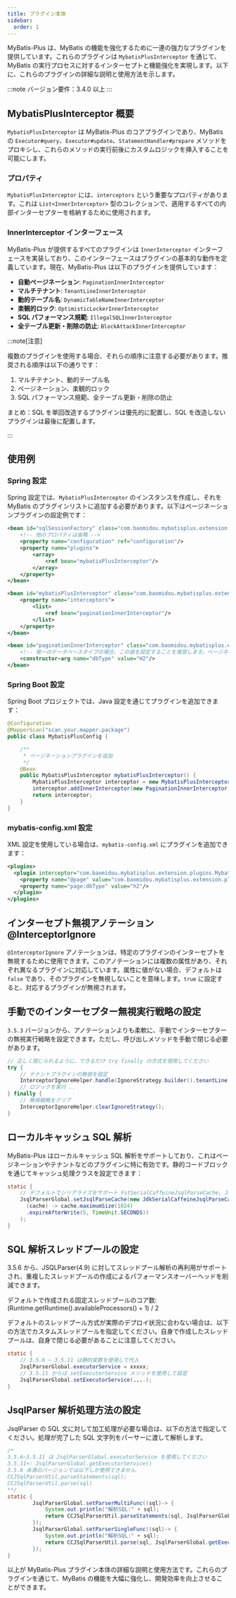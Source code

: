 ```yaml
---
title: プラグイン本体
sidebar:
  order: 1
---
```


MyBatis-Plus は、MyBatis の機能を強化するために一連の強力なプラグインを提供しています。これらのプラグインは `MybatisPlusInterceptor` を通じて、MyBatis の実行プロセスに対するインターセプトと機能強化を実現します。以下に、これらのプラグインの詳細な説明と使用方法を示します。

:::note
バージョン要件：3.4.0 以上
:::

## MybatisPlusInterceptor 概要

`MybatisPlusInterceptor` は MyBatis-Plus のコアプラグインであり、MyBatis の `Executor#query`、`Executor#update`、`StatementHandler#prepare` メソッドをプロキシし、これらのメソッドの実行前後にカスタムロジックを挿入することを可能にします。

### プロパティ

`MybatisPlusInterceptor` には、`interceptors` という重要なプロパティがあります。これは `List<InnerInterceptor>` 型のコレクションで、適用するすべての内部インターセプターを格納するために使用されます。

### InnerInterceptor インターフェース

MyBatis-Plus が提供するすべてのプラグインは `InnerInterceptor` インターフェースを実装しており、このインターフェースはプラグインの基本的な動作を定義しています。現在、MyBatis-Plus は以下のプラグインを提供しています：

- **自動ページネーション**: `PaginationInnerInterceptor`
- **マルチテナント**: `TenantLineInnerInterceptor`
- **動的テーブル名**: `DynamicTableNameInnerInterceptor`
- **楽観的ロック**: `OptimisticLockerInnerInterceptor`
- **SQL パフォーマンス規範**: `IllegalSQLInnerInterceptor`
- **全テーブル更新・削除の防止**: `BlockAttackInnerInterceptor`

:::note[注意]

複数のプラグインを使用する場合、それらの順序に注意する必要があります。推奨される順序は以下の通りです：

1. マルチテナント、動的テーブル名
2. ページネーション、楽観的ロック
3. SQL パフォーマンス規範、全テーブル更新・削除の防止

まとめ：SQL を単回改造するプラグインは優先的に配置し、SQL を改造しないプラグインは最後に配置します。

:::

## 使用例

### Spring 設定

Spring 設定では、`MybatisPlusInterceptor` のインスタンスを作成し、それを MyBatis のプラグインリストに追加する必要があります。以下はページネーションプラグインの設定例です：

```xml
<bean id="sqlSessionFactory" class="com.baomidou.mybatisplus.extension.spring.MybatisSqlSessionFactoryBean">
    <!-- 他のプロパティは省略 -->
    <property name="configuration" ref="configuration"/>
    <property name="plugins">
        <array>
            <ref bean="mybatisPlusInterceptor"/>
        </array>
    </property>
</bean>

<bean id="mybatisPlusInterceptor" class="com.baomidou.mybatisplus.extension.plugins.MybatisPlusInterceptor">
    <property name="interceptors">
        <list>
            <ref bean="paginationInnerInterceptor"/>
        </list>
    </property>
</bean>

<bean id="paginationInnerInterceptor" class="com.baomidou.mybatisplus.extension.plugins.inner.PaginationInnerInterceptor">
    <!-- 単一のデータベースタイプの場合、この値を設定することを推奨します。ページネーションのたびにデータベースタイプを取得するのを避けるため -->
    <constructor-arg name="dbType" value="H2"/>
</bean>
```

### Spring Boot 設定

Spring Boot プロジェクトでは、Java 設定を通じてプラグインを追加できます：

```java
@Configuration
@MapperScan("scan.your.mapper.package")
public class MybatisPlusConfig {

    /**
     * ページネーションプラグインを追加
     */
    @Bean
    public MybatisPlusInterceptor mybatisPlusInterceptor() {
        MybatisPlusInterceptor interceptor = new MybatisPlusInterceptor();
        interceptor.addInnerInterceptor(new PaginationInnerInterceptor(DbType.H2));
        return interceptor;
    }
}
```

### mybatis-config.xml 設定

XML 設定を使用している場合は、`mybatis-config.xml` にプラグインを追加できます：

```xml
<plugins>
  <plugin interceptor="com.baomidou.mybatisplus.extension.plugins.MybatisPlusInterceptor">
    <property name="@page" value="com.baomidou.mybatisplus.extension.plugins.inner.PaginationInnerInterceptor"/>
    <property name="page:dbType" value="h2"/>
  </plugin>
</plugins>
```

## インターセプト無視アノテーション @InterceptorIgnore

`@InterceptorIgnore` アノテーションは、特定のプラグインのインターセプトを無視するために使用できます。このアノテーションには複数の属性があり、それぞれ異なるプラグインに対応しています。属性に値がない場合、デフォルトは `false` であり、そのプラグインを無視しないことを意味します。`true` に設定すると、対応するプラグインが無視されます。

## 手動でのインターセプター無視実行戦略の設定

`3.5.3` バージョンから、アノテーションよりも柔軟に、手動でインターセプターの無視実行戦略を設定できます。ただし、呼び出しメソッドを手動で閉じる必要があります。

```java
// 正しく閉じられるように、できるだけ try finally の方式を使用してください
try { 
    // テナントプラグインの無視を設定
    InterceptorIgnoreHelper.handle(IgnoreStrategy.builder().tenantLine(true).build());
    // ロジックを実行 ..
} finally {
    // 無視戦略をクリア
	InterceptorIgnoreHelper.clearIgnoreStrategy();
}
```

## ローカルキャッシュ SQL 解析

MyBatis-Plus はローカルキャッシュ SQL 解析をサポートしており、これはページネーションやテナントなどのプラグインに特に有効です。静的コードブロックを通じてキャッシュ処理クラスを設定できます：

```java
static {
    // デフォルトでシリアライズをサポート FstSerialCaffeineJsqlParseCache, JdkSerialCaffeineJsqlParseCache
    JsqlParserGlobal.setJsqlParseCache(new JdkSerialCaffeineJsqlParseCache(
      (cache) -> cache.maximumSize(1024)
      .expireAfterWrite(5, TimeUnit.SECONDS))
    );
}
```
## SQL 解析スレッドプールの設定

3.5.6 から、JSQLParser(4.9) に対してスレッドプール解析の再利用がサポートされ、重複したスレッドプールの作成によるパフォーマンスオーバーヘッドを削減できます。

デフォルトで作成される固定スレッドプールのコア数: (Runtime.getRuntime().availableProcessors() + 1) / 2

デフォルトのスレッドプール方式が実際のデプロイ状況に合わない場合は、以下の方法でカスタムスレッドプールを指定してください。自身で作成したスレッドプールは、自身で閉じる必要があることに注意してください。
```java
static {
	// 3.5.6 ~ 3.5.11 は静的変数を使用して代入
	JsqlParserGlobal.executorService = xxxxx;
	// 3.5.11 からは setExecutorService メソッドを使用して設定
	JsqlParserGlobal.setExecutorService(....);
}
```

## JsqlParser 解析処理方法の設定
JsqlParser の SQL 文に対して加工処理が必要な場合は、以下の方法で指定してください。処理が完了した SQL 文字列をパーサーに渡して解析します。
```java
/*
3.5.6~3.5.11 は JsqlParserGlobal.executorService を使用してください
3.5.11+: JsqlParserGlobal.getExecutorService()
3.5.6 未満のバージョンでは以下しか使用できません
CCJSqlParserUtil.parseStatements(sql);
CCJSqlParserUtil.parse(sql)
**/ 
static {
        JsqlParserGlobal.setParserMultiFunc((sql)-> {
            System.out.println("解析SQL:" + sql);
            return CCJSqlParserUtil.parseStatements(sql, JsqlParserGlobal.getExecutorService(), null);
        });
        JsqlParserGlobal.setParserSingleFunc((sql)-> {
            System.out.println("解析SQL:" + sql);
            return CCJSqlParserUtil.parse(sql, JsqlParserGlobal.getExecutorService(), null);
        });
}
```

以上が MyBatis-Plus プラグイン本体の詳細な説明と使用方法です。これらのプラグインを通じて、MyBatis の機能を大幅に強化し、開発効率を向上させることができます。
